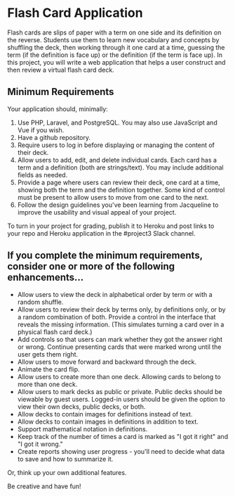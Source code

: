# Flash Card Application

Flash cards are slips of paper with a term on one side and its definition on the reverse. Students use them to learn new vocabulary and concepts by shuffling the deck, then working through it one card at a time, guessing the term (if the definition is face up) or the definition (if the term is face up). In this project, you will write a web application that helps a user construct and then review a virtual flash card deck.

## Minimum Requirements

Your application should, minimally:

1. Use PHP, Laravel, and PostgreSQL. You may also use JavaScript and Vue if you wish.
2. Have a github repository.
3. Require users to log in before displaying or managing the content of their deck.
4. Allow users to add, edit, and delete individual cards. Each card has a term and a definition (both are strings/text). You may include additional fields as needed.
5. Provide a page where users can review their deck, one card at a time, showing both the term and the definition together. Some kind of control must be present to allow users to move from one card to the next.
6. Follow the design guidelines you've been learning from Jacqueline to improve the usability and visual appeal of your project.

To turn in your project for grading, publish it to Heroku and post links to your repo and Heroku application in the #project3 Slack channel.

## If you complete the minimum requirements, consider one or more of the following enhancements...

* Allow users to view the deck in alphabetical order by term or with a random shuffle.
* Allow users to review their deck by terms only, by definitions only, or by a random combination of both. Provide a control in the interface that reveals the missing information. (This simulates turning a card over in a physical flash card deck.)
* Add controls so that users can mark whether they got the answer right or wrong. Continue presenting cards that were marked wrong until the user gets them right.
* Allow users to move forward and backward through the deck.
* Animate the card flip.
* Allow users to create more than one deck. Allowing cards to belong to more than one deck.
* Allow users to mark decks as public or private. Public decks should be viewable by guest users. Logged-in users should be given the option to view their own decks, public decks, or both.
* Allow decks to contain images for definitions instead of text.
* Allow decks to contain images in definitions in addition to text.
* Support mathematical notation in definitions.
* Keep track of the number of times a card is marked as "I got it right" and "I got it wrong."
* Create reports showing user progress - you'll need to decide what data to save and how to summarize it.

Or, think up your own additional features.

Be creative and have fun! 
